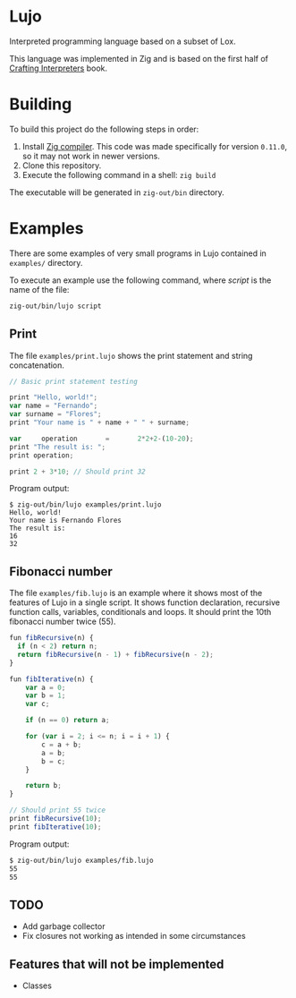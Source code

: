 # Lujo
Interpreted programming language based on a subset of Lox.

This language was implemented in Zig and is based on the first half of [Crafting Interpreters](https://craftinginterpreters.com/) book.

# Building
To build this project do the following steps in order:

1. Install [Zig compiler](https://ziglang.org/). This code was made specifically for version `0.11.0`, so it may not work in newer versions.
2. Clone this repository.
3. Execute the following command in a shell: `zig build`

The executable will be generated in `zig-out/bin` directory.

# Examples
There are some examples of very small programs in Lujo contained in `examples/` directory.

To execute an example use the following command, where *script* is the name of the file:
```bash
zig-out/bin/lujo script
```

## Print
The file `examples/print.lujo` shows the print statement and string concatenation.

```javascript
// Basic print statement testing

print "Hello, world!";
var name = "Fernando";
var surname = "Flores";
print "Your name is " + name + " " + surname;

var     operation       =       2*2+2-(10-20);
print "The result is: ";
print operation;

print 2 + 3*10; // Should print 32
```

Program output:
```
$ zig-out/bin/lujo examples/print.lujo
Hello, world!
Your name is Fernando Flores
The result is:
16
32
```

## Fibonacci number
The file `examples/fib.lujo` is an example where it shows most of the features of Lujo in a single script. It shows function declaration, recursive function calls, variables, conditionals and loops. It should print the 10th fibonacci number twice (55).

```javascript
fun fibRecursive(n) {
  if (n < 2) return n;
  return fibRecursive(n - 1) + fibRecursive(n - 2); 
}

fun fibIterative(n) {
    var a = 0;
    var b = 1;
    var c;

    if (n == 0) return a;

    for (var i = 2; i <= n; i = i + 1) {
        c = a + b;
        a = b;
        b = c;
    }

    return b;
}

// Should print 55 twice
print fibRecursive(10);
print fibIterative(10);
```

Program output:
```bash
$ zig-out/bin/lujo examples/fib.lujo
55
55
```

## TODO
- Add garbage collector
- Fix closures not working as intended in some circumstances

## Features that will not be implemented
- Classes
